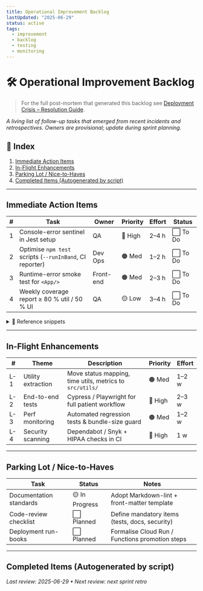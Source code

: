 ```yaml
---
title: Operational Improvement Backlog
lastUpdated: "2025-06-29"
status: active
tags:
  - improvement
  - backlog
  - testing
  - monitoring
---
```


# 🛠️ Operational Improvement Backlog

> For the full post-mortem that generated this backlog see [Deployment Crisis – Resolution Guide](firebase-functions-startup-issue.md).

_A living list of follow-up tasks that emerged from recent incidents and retrospectives.  Owners are provisional; update during sprint planning._

## 📑 Index

1. [Immediate Action Items](#immediate-action-items)
2. [In-Flight Enhancements](#in-flight-enhancements)
3. [Parking Lot / Nice-to-Haves](#parking-lot--nice-to-haves)
4. [Completed Items (Autogenerated by script)](#completed-items-autogenerated-by-script)

---

## Immediate Action Items

| # | Task | Owner | Priority | Effort | Status |
|---|------|-------|----------|--------|--------|
| 1 | Console-error sentinel in Jest setup | QA | 🔴 High | 2–4 h | ⬜ To Do |
| 2 | Optimise `npm test` scripts (`--runInBand`, CI reporter) | Dev Ops | 🟠 Med | 1–2 h | ⬜ To Do |
| 3 | Runtime-error smoke test for `<App/>` | Front-end | 🟠 Med | 2–3 h | ⬜ To Do |
| 4 | Weekly coverage report ≥ 80 % util / 50 % UI | QA | 🟡 Low | 3–4 h | ⬜ To Do |

<details><summary>📄 Reference snippets</summary>

```ts
// jest.setup.ts – console sentinel
beforeEach(() => {
  jest.spyOn(console, 'error').mockImplementation((...args) => {
    if (/Not wrapped in act/.test(args[0])) return; // allow RTL act warnings
    throw new Error('Console error:\n' + args.join(' '));
  });
});
```

```jsonc
// package.json – script optimisations
{
  "scripts": {
    "test":     "cross-env NODE_OPTIONS='--experimental-vm-modules' jest --runInBand",
    "test:watch": "npm test -- --watch",
    "test:ci":   "npm test -- --ci --reporters=default --reporters=jest-junit"
  }
}
```

</details>

---

## In-Flight Enhancements

| # | Theme | Description | Priority | Effort |
|---|-------|-------------|----------|--------|
| L-1 | Utility extraction | Move status mapping, time utils, metrics to `src/utils/` | 🟠 Med | 1–2 w |
| L-2 | End-to-end tests   | Cypress / Playwright for full patient workflow | 🔴 High | 2–3 w |
| L-3 | Perf monitoring    | Automated regression tests & bundle-size guard | 🟠 Med | 1–2 w |
| L-4 | Security scanning  | Dependabot / Snyk + HIPAA checks in CI | 🔴 High | 1 w |

---

## Parking Lot / Nice-to-Haves

Task | Status | Notes
---- | ------ | -----
Documentation standards | 🟡 In Progress | Adopt Markdown-lint + front-matter template
Code-review checklist  | ⬜ Planned | Define mandatory items (tests, docs, security)
Deployment run-books   | ⬜ Planned | Formalise Cloud Run / Functions promotion steps

---

## Completed Items (Autogenerated by script)

_Last review: 2025-06-29 • Next review: next sprint retro_
